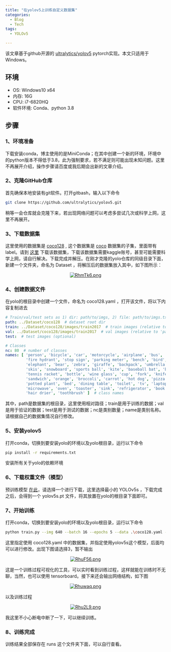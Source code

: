 ```yaml
---
title: "在yolov5上训练自定义数据集"
categories:
  - Blog
  - Tech
tags:
  - YOLOv5

---
```


该文章基于github开源的 [ultralytics/yolov5](https://github.com/ultralytics/yolov5) pytorch实现。本文只适用于Windows。

## 环境
  - OS: Windows10 x64
  - 内存: 16G
  - CPU: i7-6820HQ
  - 软件环境: Conda、python 3.8

## 步骤

### 1、环境准备
下载安装conda，博主使用的是MiniConda；在其中创建一个新的环境，环境中的python版本不得低于3.8，此为强制要求，若不满足则可能出现未知问题。这里不再展开介绍，操作步骤请百度或我后期会出新的文章介绍。

### 2、克隆GitHub仓库
首先确保本地安装有git软件。打开gitbash，输入以下命令
```bash
git clone https://github.com/ultralytics/yolov5.git
```
稍等一会仓库就会克隆下来，若出现网络问题可以考虑多尝试几次或科学上网，这里不再展开。

### 3、下载数据集
这里使用的数据集是 [coco128](https://www.kaggle.com/ultralytics/coco128) , 这个数据集是 [coco](http://cocodataset.org/#home) 数据集的子集，里面带有label。请到 [这里](https://www.kaggle.com/ultralytics/coco128) 下载该数据集，下载该数据集需要kaggle账号，甚至可能需要科学上网，请自行解决。下载完成并解压。在刚才克隆的yolo仓库的同级目录下面，新建一个文件夹，命名为 Dataset ，将解压后的数据集放入其中，如下图所示：
<center>

[![RhmTk6.png](https://z3.ax1x.com/2021/07/05/RhmTk6.png)](https://imgtu.com/i/RhmTk6)
</center>

### 4、创建数据文件
在yolo的根目录中创建一个文件，命名为 coco128.yaml ，打开该文件，将以下内容复制进去
```yaml
# Train/val/test sets as 1) dir: path/to/imgs, 2) file: path/to/imgs.txt, or 3) list: [path/to/imgs1, path/to/imgs2, ..]
path: ../Dataset/coco128  # dataset root dir
train: ../Dataset/coco128/images/train2017  # train images (relative to 'path') 128 images
val: ../Dataset/coco128/images/train2017  # val images (relative to 'path') 128 images
test:  # test images (optional)

# Classes
nc: 80  # number of classes
names: [ 'person', 'bicycle', 'car', 'motorcycle', 'airplane', 'bus', 'train', 'truck', 'boat', 'traffic light',
         'fire hydrant', 'stop sign', 'parking meter', 'bench', 'bird', 'cat', 'dog', 'horse', 'sheep', 'cow',
         'elephant', 'bear', 'zebra', 'giraffe', 'backpack', 'umbrella', 'handbag', 'tie', 'suitcase', 'frisbee',
         'skis', 'snowboard', 'sports ball', 'kite', 'baseball bat', 'baseball glove', 'skateboard', 'surfboard',
         'tennis racket', 'bottle', 'wine glass', 'cup', 'fork', 'knife', 'spoon', 'bowl', 'banana', 'apple',
         'sandwich', 'orange', 'broccoli', 'carrot', 'hot dog', 'pizza', 'donut', 'cake', 'chair', 'couch',
         'potted plant', 'bed', 'dining table', 'toilet', 'tv', 'laptop', 'mouse', 'remote', 'keyboard', 'cell phone',
         'microwave', 'oven', 'toaster', 'sink', 'refrigerator', 'book', 'clock', 'vase', 'scissors', 'teddy bear',
         'hair drier', 'toothbrush' ]  # class names
```
其中，path是数据集的根目录，这里使用相对路径；train是用于训练的数据；val是用于验证的数据；test是用于测试的数据；nc是类别数量；name是类别名称。请根据自己的数据集情况自行修改。

### 5、安装yolov5
打开conda，切换到要安装yolo的环境以及yolo根目录，运行以下命令
```bash
pip install -r requirements.txt
```
安装所有关于yolo的依赖环境

### 6、下载权重文件（模型）
预训练模型 [在此](https://github.com/ultralytics/yolov5#pretrained-checkpoints)，请选择一个进行下载，这里选择最小的 YOLOv5s ，下载完成之后，会得到一个 yolov5s.pt 文件，将其放置在yolo的根目录下面即可。

### 7、开始训练
打开conda，切换到要安装yolo的环境以及yolo根目录，运行以下命令
```bash
python train.py --img 640 --batch 16 --epochs 5 --data .\coco128.yaml --weights .\yolov5s.pt
```
这里指定使用 coco128.yaml 中的数据集，并指定使用yolov5s这个模型，后面均可以进行修改。出现下图请选择3，暂不输出
<center>

[![RhuF56.png](https://z3.ax1x.com/2021/07/05/RhuF56.png)](https://imgtu.com/i/RhuF56)
</center>
这是一个训练过程可视化的工具，可以实时看到训练过程，这样就能在训练时不无聊，当然，也可以使用 tensorboard。接下来还会输出网络结构，如下图
<center>

[![Rhuwaq.png](https://z3.ax1x.com/2021/07/05/Rhuwaq.png)](https://imgtu.com/i/Rhuwaq)
</center>
以及训练过程
<center>

[![Rhu2L9.png](https://z3.ax1x.com/2021/07/05/Rhu2L9.png)](https://imgtu.com/i/Rhu2L9)
</center>
我这里不小心断电中断了一下，可以继续训练。

### 8、训练完成
训练结果全部保存在 runs 这个文件夹下面，可以自行查看。
